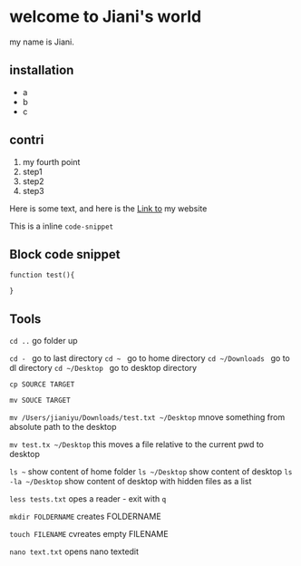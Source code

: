 # welcome to Jiani's world
my name is Jiani.
## installation
- a
- b
- c
## contri 
1. my fourth point
1. step1
1. step2
1. step3


Here is some text, and here is the [Link to](https://www.google.com) my website

This is a inline `code-snippet`

## Block code snippet
```
function test(){

}
```

## Tools


`cd ..`  go folder up

`cd - ` go to last directory
`cd ~ ` go to home directory
`cd ~/Downloads ` go to dl directory
`cd ~/Desktop ` go to desktop directory

`cp SOURCE TARGET`

`mv SOUCE TARGET`

`mv /Users/jianiyu/Downloads/test.txt ~/Desktop` mnove something from absolute path to the desktop

`mv test.tx ~/Desktop` this moves a file relative to the current pwd to desktop

`ls ~` show content of home folder
`ls ~/Desktop` show content of desktop
`ls -la ~/Desktop` show content of desktop with hidden files as a list

`less tests.txt` opes a reader - exit with `q`

`mkdir FOLDERNAME` creates FOLDERNAME

`touch FILENAME` cvreates empty FILENAME

`nano text.txt` opens nano textedit